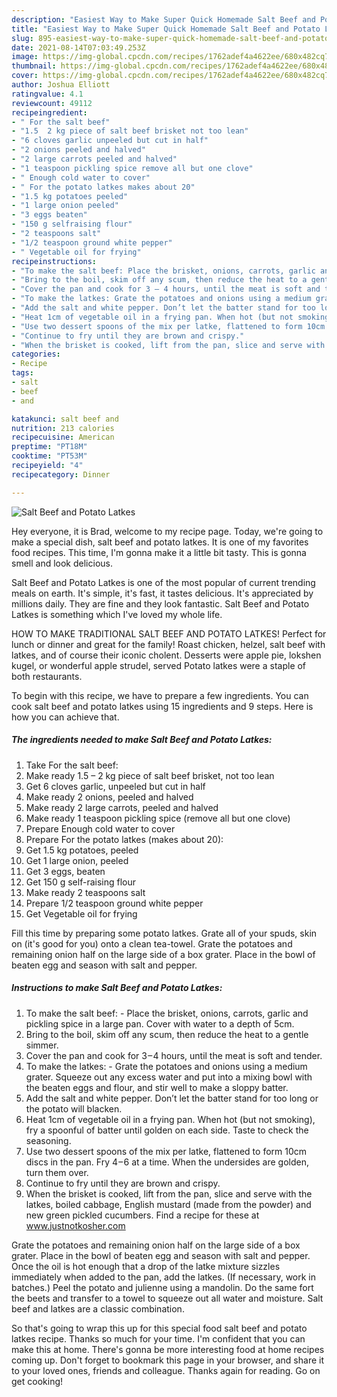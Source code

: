 ```yaml
---
description: "Easiest Way to Make Super Quick Homemade Salt Beef and Potato Latkes"
title: "Easiest Way to Make Super Quick Homemade Salt Beef and Potato Latkes"
slug: 895-easiest-way-to-make-super-quick-homemade-salt-beef-and-potato-latkes
date: 2021-08-14T07:03:49.253Z
image: https://img-global.cpcdn.com/recipes/1762adef4a4622ee/680x482cq70/salt-beef-and-potato-latkes-recipe-main-photo.jpg
thumbnail: https://img-global.cpcdn.com/recipes/1762adef4a4622ee/680x482cq70/salt-beef-and-potato-latkes-recipe-main-photo.jpg
cover: https://img-global.cpcdn.com/recipes/1762adef4a4622ee/680x482cq70/salt-beef-and-potato-latkes-recipe-main-photo.jpg
author: Joshua Elliott
ratingvalue: 4.1
reviewcount: 49112
recipeingredient:
- " For the salt beef"
- "1.5  2 kg piece of salt beef brisket not too lean"
- "6 cloves garlic unpeeled but cut in half"
- "2 onions peeled and halved"
- "2 large carrots peeled and halved"
- "1 teaspoon pickling spice remove all but one clove"
- " Enough cold water to cover"
- " For the potato latkes makes about 20"
- "1.5 kg potatoes peeled"
- "1 large onion peeled"
- "3 eggs beaten"
- "150 g selfraising flour"
- "2 teaspoons salt"
- "1/2 teaspoon ground white pepper"
- " Vegetable oil for frying"
recipeinstructions:
- "To make the salt beef: Place the brisket, onions, carrots, garlic and pickling spice in a large pan. Cover with water to a depth of 5cm."
- "Bring to the boil, skim off any scum, then reduce the heat to a gentle simmer."
- "Cover the pan and cook for 3 – 4 hours, until the meat is soft and tender."
- "To make the latkes: Grate the potatoes and onions using a medium grater. Squeeze out any excess water and put into a mixing bowl with the beaten eggs and flour, and stir well to make a sloppy batter."
- "Add the salt and white pepper. Don’t let the batter stand for too long or the potato will blacken."
- "Heat 1cm of vegetable oil in a frying pan. When hot (but not smoking), fry a spoonful of batter until golden on each side. Taste to check the seasoning."
- "Use two dessert spoons of the mix per latke, flattened to form 10cm discs in the pan. Fry 4 – 6 at a time. When the undersides are golden, turn them over."
- "Continue to fry until they are brown and crispy."
- "When the brisket is cooked, lift from the pan, slice and serve with the latkes, boiled cabbage, English mustard (made from the powder) and new green pickled cucumbers. Find a recipe for these at www.justnotkosher.com"
categories:
- Recipe
tags:
- salt
- beef
- and

katakunci: salt beef and 
nutrition: 213 calories
recipecuisine: American
preptime: "PT18M"
cooktime: "PT53M"
recipeyield: "4"
recipecategory: Dinner

---
```



![Salt Beef and Potato Latkes](https://img-global.cpcdn.com/recipes/1762adef4a4622ee/680x482cq70/salt-beef-and-potato-latkes-recipe-main-photo.jpg)

Hey everyone, it is Brad, welcome to my recipe page. Today, we're going to make a special dish, salt beef and potato latkes. It is one of my favorites food recipes. This time, I'm gonna make it a little bit tasty. This is gonna smell and look delicious.

Salt Beef and Potato Latkes is one of the most popular of current trending meals on earth. It's simple, it's fast, it tastes delicious. It's appreciated by millions daily. They are fine and they look fantastic. Salt Beef and Potato Latkes is something which I've loved my whole life.

HOW TO MAKE TRADITIONAL SALT BEEF AND POTATO LATKES! Perfect for lunch or dinner and great for the family! Roast chicken, helzel, salt beef with latkes, and of course their iconic cholent. Desserts were apple pie, lokshen kugel, or wonderful apple strudel, served Potato latkes were a staple of both restaurants.


To begin with this recipe, we have to prepare a few ingredients. You can cook salt beef and potato latkes using 15 ingredients and 9 steps. Here is how you can achieve that.

<!--inarticleads1-->

##### The ingredients needed to make Salt Beef and Potato Latkes:

1. Take  For the salt beef:
1. Make ready 1.5 – 2 kg piece of salt beef brisket, not too lean
1. Get 6 cloves garlic, unpeeled but cut in half
1. Make ready 2 onions, peeled and halved
1. Make ready 2 large carrots, peeled and halved
1. Make ready 1 teaspoon pickling spice (remove all but one clove)
1. Prepare  Enough cold water to cover
1. Prepare  For the potato latkes (makes about 20):
1. Get 1.5 kg potatoes, peeled
1. Get 1 large onion, peeled
1. Get 3 eggs, beaten
1. Get 150 g self-raising flour
1. Make ready 2 teaspoons salt
1. Prepare 1/2 teaspoon ground white pepper
1. Get  Vegetable oil for frying


Fill this time by preparing some potato latkes. Grate all of your spuds, skin on (it&#39;s good for you) onto a clean tea-towel. Grate the potatoes and remaining onion half on the large side of a box grater. Place in the bowl of beaten egg and season with salt and pepper. 

<!--inarticleads2-->

##### Instructions to make Salt Beef and Potato Latkes:

1. To make the salt beef: - Place the brisket, onions, carrots, garlic and pickling spice in a large pan. Cover with water to a depth of 5cm.
1. Bring to the boil, skim off any scum, then reduce the heat to a gentle simmer.
1. Cover the pan and cook for 3 – 4 hours, until the meat is soft and tender.
1. To make the latkes: - Grate the potatoes and onions using a medium grater. Squeeze out any excess water and put into a mixing bowl with the beaten eggs and flour, and stir well to make a sloppy batter.
1. Add the salt and white pepper. Don’t let the batter stand for too long or the potato will blacken.
1. Heat 1cm of vegetable oil in a frying pan. When hot (but not smoking), fry a spoonful of batter until golden on each side. Taste to check the seasoning.
1. Use two dessert spoons of the mix per latke, flattened to form 10cm discs in the pan. Fry 4 – 6 at a time. When the undersides are golden, turn them over.
1. Continue to fry until they are brown and crispy.
1. When the brisket is cooked, lift from the pan, slice and serve with the latkes, boiled cabbage, English mustard (made from the powder) and new green pickled cucumbers. Find a recipe for these at www.justnotkosher.com


Grate the potatoes and remaining onion half on the large side of a box grater. Place in the bowl of beaten egg and season with salt and pepper. Once the oil is hot enough that a drop of the latke mixture sizzles immediately when added to the pan, add the latkes. (If necessary, work in batches.) Peel the potato and julienne using a mandolin. Do the same fort the beets and transfer to a towel to squeeze out all water and moisture. Salt beef and latkes are a classic combination. 

So that's going to wrap this up for this special food salt beef and potato latkes recipe. Thanks so much for your time. I'm confident that you can make this at home. There's gonna be more interesting food at home recipes coming up. Don't forget to bookmark this page in your browser, and share it to your loved ones, friends and colleague. Thanks again for reading. Go on get cooking!
